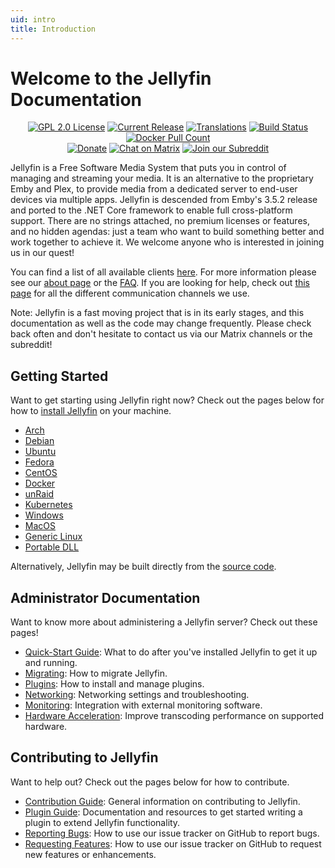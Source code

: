 ```yaml
---
uid: intro
title: Introduction
---
```


# Welcome to the Jellyfin Documentation

<p align="center">
<a href="https://github.com/jellyfin/jellyfin"><img class="badge" alt="GPL 2.0 License" src="https://img.shields.io/github/license/jellyfin/jellyfin.svg"/></a>
<a href="https://github.com/jellyfin/jellyfin/releases"><img class="badge" alt="Current Release" src="https://img.shields.io/github/release/jellyfin/jellyfin.svg"/></a>
<a href="https://translate.jellyfin.org/engage/jellyfin/?utm_source=widget"><img class="badge" alt="Translations" src="https://translate.jellyfin.org/widgets/jellyfin/-/svg-badge.svg"/></a>
<a href="https://cloud.drone.io/jellyfin/jellyfin"><img class="badge" alt="Build Status" src="https://cloud.drone.io/api/badges/jellyfin/jellyfin/status.svg"/></a>
<a href="https://hub.docker.com/r/jellyfin/jellyfin"><img class="badge" alt="Docker Pull Count" src="https://img.shields.io/docker/pulls/jellyfin/jellyfin.svg"/></a>
<br/>
<a href="https://opencollective.com/jellyfin"><img class="badge" alt="Donate" src="https://img.shields.io/opencollective/all/jellyfin.svg?label=backers"/></a>
<a href="https://matrix.to/#/+jellyfin:matrix.org"><img class="badge" alt="Chat on Matrix" src="https://img.shields.io/matrix/jellyfin:matrix.org.svg?logo=matrix"/></a>
<a href="https://www.reddit.com/r/jellyfin/"><img class="badge" alt="Join our Subreddit" src="https://img.shields.io/badge/reddit-r%2Fjellyfin-%23FF5700.svg"/></a>
</p>

Jellyfin is a Free Software Media System that puts you in control of managing and streaming your media. It is an alternative to the proprietary Emby and Plex, to provide media from a dedicated server to end-user devices via multiple apps. Jellyfin is descended from Emby's 3.5.2 release and ported to the .NET Core framework to enable full cross-platform support. There are no strings attached, no premium licenses or features, and no hidden agendas: just a team who want to build something better and work together to achieve it. We welcome anyone who is interested in joining us in our quest!

You can find a list of all available clients [here](xref:clients-index). For more information please see our [about page](xref:about) or the [FAQ](xref:faq). If you are looking for help, check out [this page](xref:getting-help) for all the different communication channels we use.

Note: Jellyfin is a fast moving project that is in its early stages, and this documentation as well as the code may change frequently. Please check back often and don't hesitate to contact us via our Matrix channels or the subreddit!

## Getting Started

Want to get starting using Jellyfin right now? Check out the pages below for how to [install Jellyfin](xref:admin-installing) on your machine.

- [Arch](xref:admin-installing#arch-linux)
- [Debian](xref:admin-installing#debian)
- [Ubuntu](xref:admin-installing#ubuntu)
- [Fedora](xref:admin-installing#fedora)
- [CentOS](xref:admin-installing#centos)
- [Docker](xref:admin-installing#docker)
- [unRaid](xref:admin-installing#unraid-docker)
- [Kubernetes](xref:admin-installing#kubernetes)
- [Windows](xref:admin-installing#windows-x86x64)
- [MacOS](xref:admin-installing#macos)
- [Generic Linux](xref:admin-installing#linux-generic-amd64)
- [Portable DLL](xref:admin-installing#portable-dll)

Alternatively, Jellyfin may be built directly from the [source code](xref:admin-building).

## Administrator Documentation

Want to know more about administering a Jellyfin server? Check out these pages!

- [Quick-Start Guide](xref:quick-start): What to do after you've installed Jellyfin to get it up and running.
- [Migrating](xref:admin-migrate): How to migrate Jellyfin.
- [Plugins](xref:server-plugins-index): How to install and manage plugins.
- [Networking](xref:network-index): Networking settings and troubleshooting.
- [Monitoring](xref:monitoring): Integration with external monitoring software.
- [Hardware Acceleration](xref:admin-hardware-acceleration): Improve transcoding performance on supported hardware.

## Contributing to Jellyfin

Want to help out? Check out the pages below for how to contribute.

- [Contribution Guide](xref:contrib-index): General information on contributing to Jellyfin.
- [Plugin Guide](https://github.com/jellyfin/jellyfin-plugin-template): Documentation and resources to get started writing a plugin to extend Jellyfin functionality.
- [Reporting Bugs](xref:contrib-issues#reporting-bugs): How to use our issue tracker on GitHub to report bugs.
- [Requesting Features](xref:contrib-issues#requesting-features): How to use our issue tracker on GitHub to request new features or enhancements.
